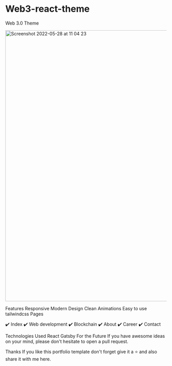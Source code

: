 # Web3-react-theme

Web 3.0 Theme

<img width="847" alt="Screenshot 2022-05-28 at 11 04 23" src="https://user-images.githubusercontent.com/7381165/170818786-b9e25336-1591-474c-b8ad-be3def1a8835.png">


Features
Responsive
Modern Design
Clean Animations
Easy to use
tailwindcss
Pages

✔️ Index ✔️ Web development ✔️ Blockchain ✔️ About ✔️ Career ✔️ Contact

Technologies Used
React
Gatsby
For the Future
If you have awesome ideas on your mind, please don't hesitate to open a pull request.

Thanks
If you like this portfolio template don't forget give it a ⭐ and also share it with me here.
